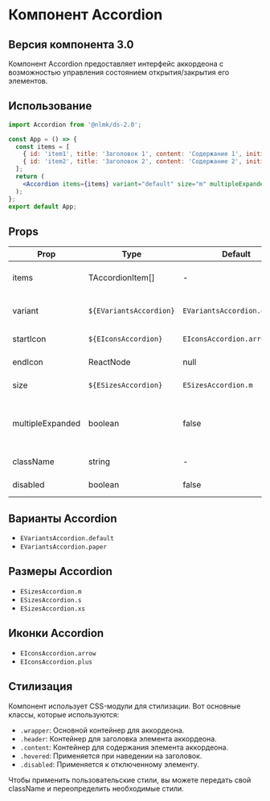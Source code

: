 # Компонент Accordion

## Версия компонента 3.0

Компонент Accordion предоставляет интерфейс аккордеона с возможностью управления состоянием открытия/закрытия его элементов.

## Использование

```jsx
import Accordion from '@nlmk/ds-2.0';

const App = () => {
  const items = [
    { id: 'item1', title: 'Заголовок 1', content: 'Содержание 1', initiallyExpanded: false, disabled: false },
    { id: 'item2', title: 'Заголовок 2', content: 'Содержание 2', initiallyExpanded: true, disabled: false }
  ];
  return (
    <Accordion items={items} variant="default" size="m" multipleExpanded={true} className="custom-accordion-class" />
  );
};
export default App;
```

## Props

| Prop             | Type                    | Default                      | Description                                                 |
|------------------|-------------------------|------------------------------|-------------------------------------------------------------|
| items            | TAccordionItem[]        | -                            | Массив элементов аккордеона                                 |
| variant          | `${EVariantsAccordion}` | `EVariantsAccordion.default` | Вариант внешнего вида аккордеона                            |
| startIcon        | `${EIconsAccordion}`    | `EIconsAccordion.arrow`      | Иконка в начале заголовка                                   |
| endIcon          | ReactNode               | null                         | Иконка в конце заголовка                                    |
| size             | `${ESizesAccordion}`    | `ESizesAccordion.m`          | Размер аккордеона                                           |
| multipleExpanded | boolean                 | false                        | Разрешает одновременное разворачивание нескольких элементов |
| className        | string                  | -                            | Дополнительный CSS-класс                                    |
| disabled         | boolean                 | false                        | Отключает аккордеон                                         |

## Варианты Accordion

- `EVariantsAccordion.default`
- `EVariantsAccordion.paper`

## Размеры Accordion

- `ESizesAccordion.m`
- `ESizesAccordion.s`
- `ESizesAccordion.xs`

## Иконки Accordion

- `EIconsAccordion.arrow`
- `EIconsAccordion.plus`

## Стилизация

Компонент использует CSS-модули для стилизации. Вот основные классы, которые используются:

- `.wrapper`: Основной контейнер для аккордеона.
- `.header`: Контейнер для заголовка элемента аккордеона.
- `.content`: Контейнер для содержания элемента аккордеона.
- `.hovered`: Применяется при наведении на заголовок.
- `.disabled`: Применяется к отключенному элементу.

Чтобы применить пользовательские стили, вы можете передать свой className и переопределить необходимые стили.
